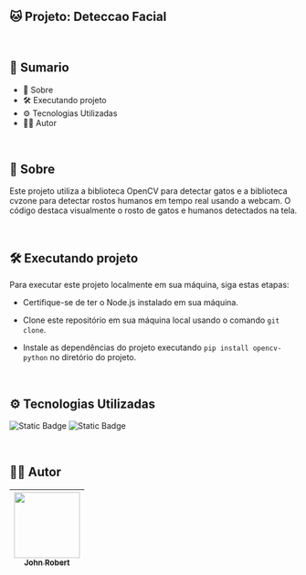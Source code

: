 ## 🐱 Projeto: Deteccao Facial

<br>

## 📎 Sumario
- 📕 Sobre
- 🛠️ Executando projeto
- ⚙ Tecnologias Utilizadas
- 🙍‍♂️ Autor

<br>

## 📕 Sobre

Este projeto utiliza a biblioteca OpenCV para detectar gatos e a biblioteca cvzone para detectar rostos humanos em tempo real usando a webcam. O código destaca visualmente o rosto de gatos e humanos detectados na tela.

<br>

## 🛠️ Executando projeto

Para executar este projeto localmente em sua máquina, siga estas etapas:

- Certifique-se de ter o Node.js instalado em sua máquina.

- Clone este repositório em sua máquina local usando o comando `git clone`.

- Instale as dependências do projeto executando `pip install opencv-python` no diretório do projeto.

<br>

## ⚙ Tecnologias Utilizadas
![Static Badge](https://img.shields.io/badge/Python-3776AB?style=for-the-badge&logo=python&logoColor=3776AB&labelColor=black)
![Static Badge](https://img.shields.io/badge/OpenCV-5C3EE8?style=for-the-badge&logo=opencv&logoColor=5C3EE8&labelColor=black)



<br>

## 🙍‍♂️ Autor

| [<img src="https://avatars.githubusercontent.com/u/49295037?v=4" width=115><br><sub>John Robert</sub>](https://github.com/jrcmelo) |
| :---: |

<br>

